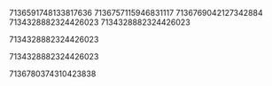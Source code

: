 7136591748133817636
7136757115946831117
7136769042127342884
7134328882324426023
7134328882324426023

7134328882324426023

7134328882324426023

7136780374310423838

